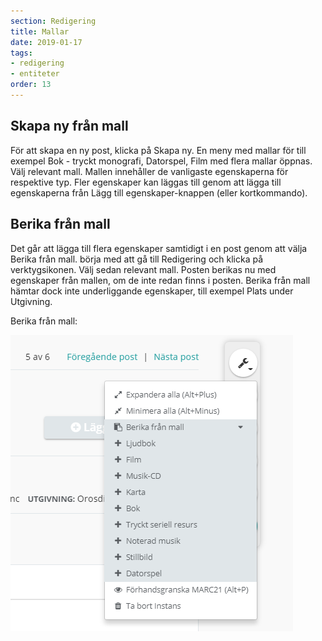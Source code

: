 ```yaml
---
section: Redigering
title: Mallar
date: 2019-01-17
tags:
- redigering
- entiteter
order: 13
---
```


## Skapa ny från mall
För att skapa en ny post, klicka på Skapa ny. En meny med mallar för till exempel Bok - tryckt monografi, Datorspel, Film med flera mallar öppnas. Välj relevant mall. Mallen innehåller de vanligaste egenskaperna för respektive typ.
Fler egenskaper kan läggas till genom att lägga till egenskaperna från Lägg till egenskaper-knappen (eller kortkommando).


## Berika från mall
Det går att lägga till flera egenskaper samtidigt i en post genom att välja Berika från mall. börja med att gå till Redigering och klicka på verktygsikonen. Välj sedan relevant mall. Posten berikas nu med egenskaper från mallen, om de inte redan finns i posten. 
Berika från mall hämtar dock inte underliggande egenskaper, till exempel Plats under Utgivning.  

Berika från mall:   

![Berika från mall](berika.png)
